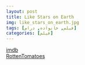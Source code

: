 ```yaml
---
layout: post
title: Like Stars on Earth
img: like_stars_on_earth.jpg
tags: [فیلم, خانواده, درام]
categories: [فیلم]
---
```


[imdb](https://www.imdb.com/title/tt0986264/)  
[RottenTomatoes](https://www.rottentomatoes.com/m/like_stars_on_earth)
